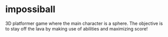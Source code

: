 # impossiball
 3D platformer game where the main character is a sphere. The objective is to stay off the lava by making use of abilities and maximizing score!
